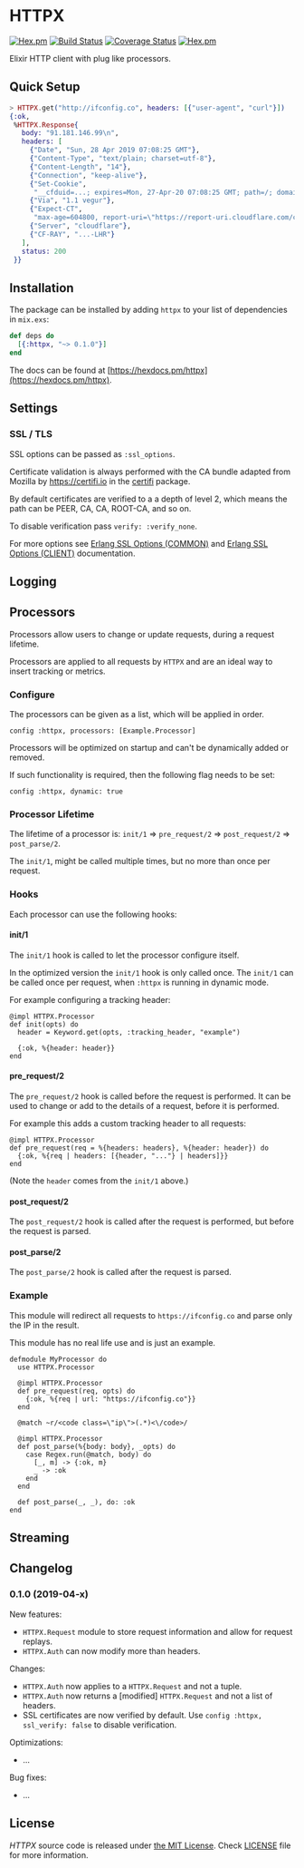 # HTTPX

[![Hex.pm](https://img.shields.io/hexpm/v/httpx.svg "Hex")](https://hex.pm/packages/httpx)
[![Build Status](https://travis-ci.org/IanLuites/httpx.svg?branch=master)](https://travis-ci.org/IanLuites/httpx)
[![Coverage Status](https://coveralls.io/repos/github/IanLuites/httpx/badge.svg?branch=master)](https://coveralls.io/github/IanLuites/httpx?branch=master)
[![Hex.pm](https://img.shields.io/hexpm/l/httpx.svg "License")](LICENSE)


Elixir HTTP client with plug like processors.

## Quick Setup

```elixir
> HTTPX.get("http://ifconfig.co", headers: [{"user-agent", "curl"}])
{:ok,
 %HTTPX.Response{
   body: "91.181.146.99\n",
   headers: [
     {"Date", "Sun, 28 Apr 2019 07:08:25 GMT"},
     {"Content-Type", "text/plain; charset=utf-8"},
     {"Content-Length", "14"},
     {"Connection", "keep-alive"},
     {"Set-Cookie",
      "__cfduid=...; expires=Mon, 27-Apr-20 07:08:25 GMT; path=/; domain=.ifconfig.co; HttpOnly"},
     {"Via", "1.1 vegur"},
     {"Expect-CT",
      "max-age=604800, report-uri=\"https://report-uri.cloudflare.com/cdn-cgi/beacon/expect-ct\""},
     {"Server", "cloudflare"},
     {"CF-RAY", "...-LHR"}
   ],
   status: 200
 }}
```

## Installation

The package can be installed
by adding `httpx` to your list of dependencies in `mix.exs`:

```elixir
def deps do
  [{:httpx, "~> 0.1.0"}]
end
```

The docs can
be found at [https://hexdocs.pm/httpx](https://hexdocs.pm/httpx).

## Settings

### SSL / TLS

SSL options can be passed as `:ssl_options`.

Certificate validation is always performed with the CA bundle adapted from Mozilla by https://certifi.io  in the [certifi](https://hex.pm/packages/certifi) package.

By default certificates are verified to a a depth of level 2, which means the path can be PEER, CA, CA, ROOT-CA, and so on.

To disable verification pass `verify: :verify_none`.

For more options see
[Erlang SSL Options (COMMON)](http://erlang.org/doc/man/ssl.html#TLS/DTLS%20OPTION%20DESCRIPTIONS%20-%20COMMON%20for%20SERVER%20and%20CLIENT)
and
[Erlang SSL Options (CLIENT)](http://erlang.org/doc/man/ssl.html#TLS/DTLS%20OPTION%20DESCRIPTIONS%20-%20CLIENT)
documentation.

## Logging

## Processors

Processors allow users to change or update requests,
during a request lifetime.

Processors are applied to all requests by `HTTPX` and
are an ideal way to insert tracking or metrics.

### Configure

The processors can be given as a list, which will be applied in order.

```
config :httpx, processors: [Example.Processor]
```

Processors will be optimized on startup and can't be dynamically added or removed.

If such functionality is required, then the following flag needs to be set:

```
config :httpx, dynamic: true
```

### Processor Lifetime

The lifetime of a processor is:
`init/1` => `pre_request/2` => `post_request/2` => `post_parse/2`.

The `init/1`, might be called multiple times,
but no more than once per request.

### Hooks

Each processor can use the following hooks:

#### init/1

The `init/1` hook is called to let the processor configure itself.

In the optimized version the `init/1` hook is only called once.
The `init/1` can be called once per request,
when `:httpx` is running in dynamic mode.

For example configuring a tracking header:
```
@impl HTTPX.Processor
def init(opts) do
  header = Keyword.get(opts, :tracking_header, "example")

  {:ok, %{header: header}}
end
```

#### pre_request/2

The `pre_request/2` hook is called before the request is performed.
It can be used to change
or add to the details of a request, before it is
performed.

For example this adds a custom tracking header to all requests:
```
@impl HTTPX.Processor
def pre_request(req = %{headers: headers}, %{header: header}) do
  {:ok, %{req | headers: [{header, "..."} | headers]}}
end
```
(Note the `header` comes from the `init/1` above.)

#### post_request/2

The `post_request/2` hook is called after the request is performed,
but before the request is parsed.

#### post_parse/2

The `post_parse/2` hook is called after the request is parsed.

### Example

This module will redirect all requests to
`https://ifconfig.co` and parse only the IP
in the result.

This module has no real life use and is just
an example.
```
defmodule MyProcessor do
  use HTTPX.Processor

  @impl HTTPX.Processor
  def pre_request(req, opts) do
    {:ok, %{req | url: "https://ifconfig.co"}}
  end

  @match ~r/<code class=\"ip\">(.*)<\/code>/

  @impl HTTPX.Processor
  def post_parse(%{body: body}, _opts) do
    case Regex.run(@match, body) do
      [_, m] -> {:ok, m}
      _ -> :ok
    end
  end

  def post_parse(_, _), do: :ok
end
```

## Streaming

## Changelog

### 0.1.0 (2019-04-x)

New features:

* `HTTPX.Request` module to store request information and allow for request replays.
* `HTTPX.Auth` can now modify more than headers.

Changes:

* `HTTPX.Auth` now applies to a `HTTPX.Request` and not a tuple.
* `HTTPX.Auth` now returns a [modified] `HTTPX.Request` and not a list of headers.
* SSL certificates are now verified by default. Use `config :httpx, ssl_verify: false` to disable verification.

Optimizations:

* ...

Bug fixes:

* ...

## License

_HTTPX_ source code is released under [the MIT License](LICENSE).
Check [LICENSE](LICENSE) file for more information.

